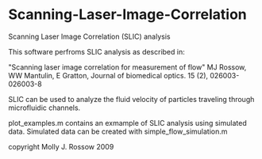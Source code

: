 Scanning-Laser-Image-Correlation
================================

Scanning Laser Image Correlation (SLIC) analysis

This software perfroms 
SLIC analysis as described in:

"Scanning laser image correlation for measurement of flow" MJ Rossow, WW 
Mantulin, E Gratton, Journal of biomedical optics. 15 (2), 026003-026003-8

SLIC can be used to analyze the fluid velocity of particles traveling 
through microfluidic channels. 

plot_examples.m contains an exmample of SLIC analysis using simulated data.
Simulated data can be created with simple_flow_simulation.m

copyright Molly J. Rossow 2009
